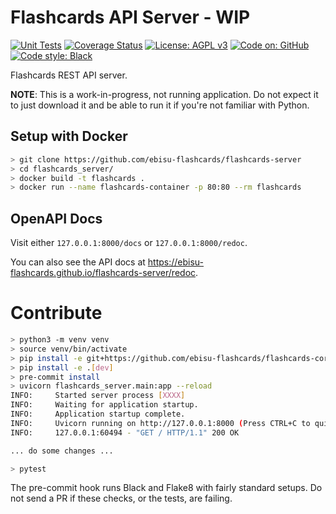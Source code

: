 # Flashcards API Server - WIP

[![Unit Tests](https://github.com/ebisu-flashcards/flashcards-api/actions/workflows/tests.yml/badge.svg)](https://github.com/ebisu-flashcards/flashcards-api/actions/workflows/tests.yml)  [![Coverage Status](https://coveralls.io/repos/github/ebisu-flashcards/flashcards-api/badge.svg)](https://coveralls.io/github/ebisu-flashcards/flashcards-api)   [![License: AGPL v3](https://img.shields.io/badge/License-AGPLv3-blue.svg)](https://www.gnu.org/licenses/agpl-3.0)   [![Code on: GitHub](https://img.shields.io/badge/Code%20on-GitHub-blueviolet)](https://github.com/ebisu-flashcards/flashcards-server)    [![Code style: Black](https://img.shields.io/badge/code%20style-black-000000.svg)](https://github.com/psf/black)

Flashcards REST API server.

**NOTE**: This is a work-in-progress, not running application. 
Do not expect it to just download it and be able to run it if you're not
familiar with Python.

## Setup with Docker
```bash
> git clone https://github.com/ebisu-flashcards/flashcards-server
> cd flashcards_server/
> docker build -t flashcards .
> docker run --name flashcards-container -p 80:80 --rm flashcards
```

## OpenAPI Docs

Visit either `127.0.0.1:8000/docs` or `127.0.0.1:8000/redoc`.

You can also see the API docs at https://ebisu-flashcards.github.io/flashcards-server/redoc.


# Contribute

```bash
> python3 -m venv venv
> source venv/bin/activate
> pip install -e git+https://github.com/ebisu-flashcards/flashcards-core.git#egg=flashcards_core
> pip install -e .[dev]
> pre-commit install
> uvicorn flashcards_server.main:app --reload
INFO:     Started server process [XXXX]
INFO:     Waiting for application startup.
INFO:     Application startup complete.
INFO:     Uvicorn running on http://127.0.0.1:8000 (Press CTRL+C to quit)
INFO:     127.0.0.1:60494 - "GET / HTTP/1.1" 200 OK

... do some changes ...

> pytest
```
The pre-commit hook runs Black and Flake8 with fairly standard setups. Do not send a PR if these checks, or the tests, are failing.
